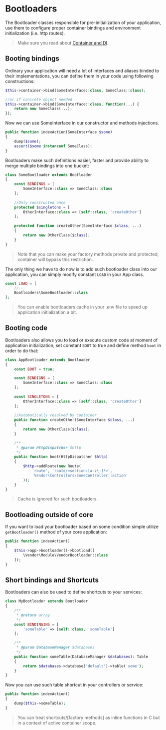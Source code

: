 # Bootloaders
The Bootloader classes responsible for pre-initialization of your application, use them to configure proper container bindings and environment initialization (i.e. http routes). 

> Make sure you read about [Container and DI](/framework/container.md).

## Booting bindings
Ordinary your application will need a lot of interfaces and aliases binded to their implementations, you can define them in your code using following constructions:

```php
$this->container->bind(SomeInterface::class, SomeClass::class);

//or if concrete object needed
$this->container->bind(SomeInterface::class, function(...) {
    return new SomeClass(...);
});
```

Now we can use SomeInterface in our constructor and methods injections.

```php
public function indexAction(SomeInterface $some)
{
    dump($some);
    assert($some instanceof SomeClass);
}
```

Bootloaders make such definitions easier, faster and provide ability to merge multiple bindings into one bucket:

```php
class SomeBootloader extends Bootloader
{
    const BINDINGS = [
        SomeInterface::class => SomeClass::class
    ];
    
    //Only constructed once
    protected $singletons = [
        OtherInterface::class => [self::class, 'createOther']
    ];
    
    protected function createOther(SomeInterface $class, ...)
    {
        return new OtherClass($class);
    }
}
```

> Note that you can make your factory methods private and protected, container will bypass this restriction.

The only thing we have to do now is to add such bootloader class into our application, you can simply modify constant `LOAD` in your App class.

```php
const LOAD = [
    //...
    Bootloaders\SomeBootloader::class
];
```

> You can enable bootloaders cache in your .env file to speed up application initialization a bit.

## Booting code
Bootloaders also allows you to load or execute custom code at moment of application initialization, set constant `BOOT` to true and define method `boot` in order to do that:

```php
class AppBootloader extends Bootloader 
{
    const BOOT = true;

    const BINDIGNS = [
        SomeInterface::class => SomeClass::class
    ];
    
    const SINGLETONS = [
        OtherInterface::class => [self::class, 'createOther']
    ];
    
    //Automatically resolved by container
    public function createOther(SomeInterface $class, ...)
    {
        return new OtherClass($class);
    }

    /**
     * @param HttpDispatcher $http
     */
    public function boot(HttpDispatcher $http)
    {
        $http->addRoute(new Route(
            'route', 'route/<section:[a-z\-]*>',
            'Vendor\Controllers\SomeController::action'
        ));
    }
}
```

> Cache is ignored for such bootloaders.

## Bootloading outside of core
If you want to load your bootloader based on some condition simple utilize `getBootloader()` method of your core application:

```php
public function indexAction()
{
    $this->app->bootloader()->bootload([
        \Vendor\Module\VendorBootloader::class
    ]);
}
```

## Short bindings and Shortcuts
Bootloaders can also be used to define shortcuts to your services:

```php
class MyBootloader extends Bootloader
{
    /**
     * @return array
     */
    const BINDINGINS = [
        'someTable' => [self::class, 'someTable']
    ];

    /**
     * @param DatabaseManager $databases
     */
    public function someTable(DatabaseManager $databases): Table
    {
        return $databases->database('default')->table('some');
    }
}
```

Now you can use such table shortcut in your controllers or service:

```php
public function indexAction()
{
    dump($this->someTable);
}
```

> You can treat shortcuts/[factory methods] as inline functions in C but in a context of active container scope.
